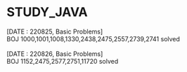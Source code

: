 # STUDY_JAVA

[DATE : 220825, Basic Problems]<br>
BOJ 1000,1001,1008,1330,2438,2475,2557,2739,2741 solved <br>
<br>
[DATE : 220826, Basic Problems]<br>
BOJ 1152,2475,2577,2751,11720 solved <br>
<br>